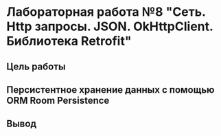 # Лабораторная работа №8 "Сеть. Http запросы. JSON. OkHttpClient. Библиотека Retrofit"

## Цель работы

## Персистентное хранение данных с помощью ORM Room Persistence

## Вывод